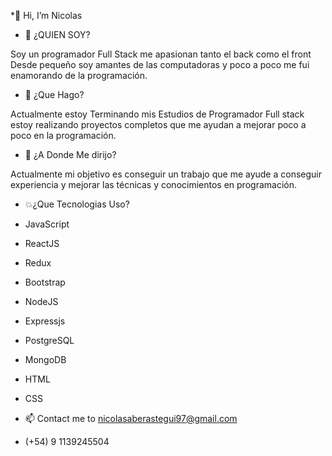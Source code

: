 *👋 Hi, I’m Nicolas

* 👀 ¿QUIEN SOY?

Soy un programador Full Stack me apasionan tanto el back como el front Desde pequeño soy amantes de las computadoras y poco a poco me fui enamorando de la programación.
  
* 🌱 ¿Que Hago?

Actualmente estoy Terminando mis Estudios de Programador Full stack estoy realizando proyectos completos que me ayudan a mejorar poco a poco en la programación.
 
* 💞️ ¿A Donde Me dirijo?

Actualmente mi objetivo es conseguir un trabajo que me ayude a conseguir experiencia y mejorar las técnicas y conocimientos en programación.

* 💥¿Que Tecnologias Uso?

* JavaScript
* ReactJS
* Redux
* Bootstrap
* NodeJS
* Expressjs
* PostgreSQL
* MongoDB
* HTML
* CSS

* 📫 Contact me to nicolasaberastegui97@gmail.com  
* (+54) 9 1139245504
